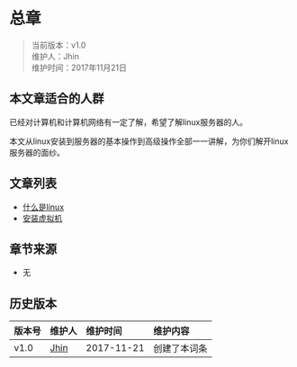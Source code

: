 # 总章
>当前版本：v1.0  
>维护人：Jhin  
>维护时间：2017年11月21日

## 本文章适合的人群
已经对计算机和计算机网络有一定了解，希望了解linux服务器的人。

本文从linux安装到服务器的基本操作到高级操作全部一一讲解，为你们解开linux服务器的面纱。
## 文章列表
+ [什么是linux](https://gcoperation.github.io/wiki/?file=003-%E6%93%8D%E4%BD%9C%E7%B3%BB%E7%BB%9F/03-Linux)
+ [安装虚拟机](#)

## 章节来源
+ 无

## 历史版本

| 版本号 | 维护人 |维护时间 |维护内容|
| :- | :- | :-| :- |
| v1.0 | [Jhin](http://blog.link-lin.cn) |2017-11-21|创建了本词条|
